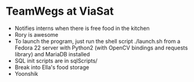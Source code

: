 # TeamWegs at ViaSat

* Notifies interns when there is free food in the kitchen
* Rory is awesome
* To launch the program, just run the shell script ./launch.sh from a Fedora 22 server with Python2 (with OpenCV bindings and requests library) and MariaDB installed
* SQL init scripts are in sqlScripts/
* Break into Ella's food storage
* Yoonshik
